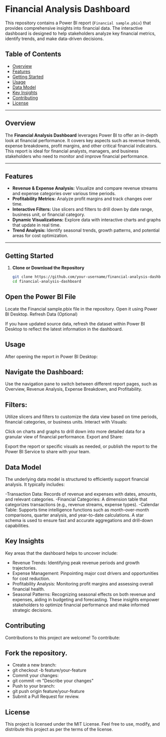 # Financial Analysis Dashboard

This repository contains a Power BI report (`Financial sample.pbix`) that provides comprehensive insights into financial data. The interactive dashboard is designed to help stakeholders analyze key financial metrics, identify trends, and make data-driven decisions.

## Table of Contents

- [Overview](#overview)
- [Features](#features)
- [Getting Started](#getting-started)
- [Usage](#usage)
- [Data Model](#data-model)
- [Key Insights](#key-insights)
- [Contributing](#contributing)
- [License](#license)

---

## Overview

The **Financial Analysis Dashboard** leverages Power BI to offer an in-depth look at financial performance. It covers key aspects such as revenue trends, expense breakdowns, profit margins, and other critical financial indicators. This report is ideal for financial analysts, managers, and business stakeholders who need to monitor and improve financial performance.

---

## Features

- **Revenue & Expense Analysis:** Visualize and compare revenue streams and expense categories over various time periods.
- **Profitability Metrics:** Analyze profit margins and track changes over time.
- **Interactive Filters:** Use slicers and filters to drill down by date range, business unit, or financial category.
- **Dynamic Visualizations:** Explore data with interactive charts and graphs that update in real time.
- **Trend Analysis:** Identify seasonal trends, growth patterns, and potential areas for cost optimization.

---

## Getting Started

1. **Clone or Download the Repository**

   ```bash
   git clone https://github.com/your-username/financial-analysis-dashboard.git
   cd financial-analysis-dashboard
## Open the Power BI File

Locate the Financial sample.pbix file in the repository.
Open it using Power BI Desktop.
Refresh Data (Optional)

If you have updated source data, refresh the dataset within Power BI Desktop to reflect the latest information in the dashboard.
## Usage
After opening the report in Power BI Desktop:

##  Navigate the Dashboard:

Use the navigation pane to switch between different report pages, such as Overview, Revenue Analysis, Expense Breakdown, and Profitability.
##  Filters:

Utilize slicers and filters to customize the data view based on time periods, financial categories, or business units.
Interact with Visuals:

Click on charts and graphs to drill down into more detailed data for a granular view of financial performance.
Export and Share:

Export the report or specific visuals as needed, or publish the report to the Power BI Service to share with your team.
## Data Model
The underlying data model is structured to efficiently support financial analysis. It typically includes:

-Transaction Data: Records of revenue and expenses with dates, amounts, and relevant categories.
-Financial Categories: A dimension table that categorizes transactions (e.g., revenue streams, expense types).
-Calendar Table: Supports time intelligence functions such as month-over-month comparisons, quarter analysis, and year-to-date calculations.
A star schema is used to ensure fast and accurate aggregations and drill-down capabilities.

## Key Insights
Key areas that the dashboard helps to uncover include:

- Revenue Trends: Identifying peak revenue periods and growth trajectories.
- Expense Management: Pinpointing major cost drivers and opportunities for cost reduction.
- Profitability Analysis: Monitoring profit margins and assessing overall financial health.
- Seasonal Patterns: Recognizing seasonal effects on both revenue and expenses, aiding in budgeting and forecasting.
These insights empower stakeholders to optimize financial performance and make informed strategic decisions.

## Contributing
Contributions to this project are welcome! To contribute:

## Fork the repository.
- Create a new branch:
- git checkout -b feature/your-feature
- Commit your changes:
- git commit -m "Describe your changes"
- Push to your branch:
- git push origin feature/your-feature
- Submit a Pull Request for review.
## License
This project is licensed under the MIT License. Feel free to use, modify, and distribute this project as per the terms of the license.


